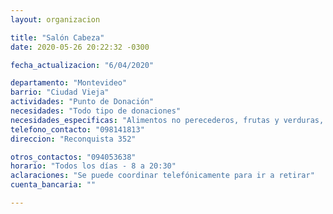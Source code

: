 ```yaml
---
layout: organizacion

title: "Salón Cabeza"
date: 2020-05-26 20:22:32 -0300

fecha_actualizacion: "6/04/2020"

departamento: "Montevideo"
barrio: "Ciudad Vieja"
actividades: "Punto de Donación"
necesidades: "Todo tipo de donaciones"
necesidades_especificas: "Alimentos no perecederos, frutas y verduras, carne, productos sanitarios (tapabocas, guantes, alcohol en gel, detergente,etc), recipientes o tuppers"
telefono_contacto: "098141813"
direccion: "Reconquista 352"

otros_contactos: "094053638"
horario: "Todos los días - 8 a 20:30"
aclaraciones: "Se puede coordinar telefónicamente para ir a retirar"
cuenta_bancaria: ""

---
```

